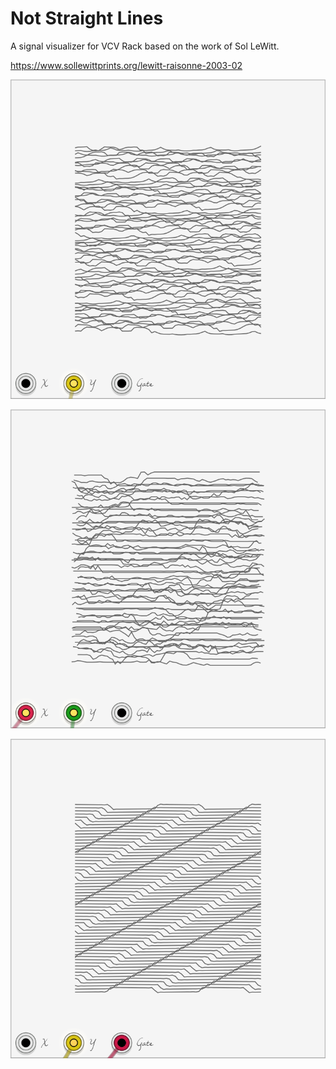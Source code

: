 # Not Straight Lines

A signal visualizer for VCV Rack based on the work of Sol LeWitt.

https://www.sollewittprints.org/lewitt-raisonne-2003-02

![](screenshot1.png)

![](screenshot2.png)

![](screenshot3.png)
